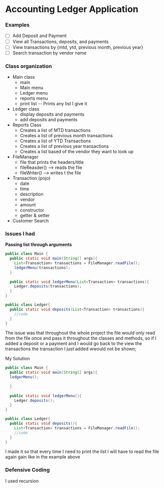 <h1>Accounting Ledger Application</h1>
<h3>Examples</h3>

* [ ]  Add Deposit and Payment
* [ ]  View all Transactions, deposits, and payments
* [ ]  View transactions by {mtd, ytd, previous month, previous year}
* [ ]  Search transaction by vendor name

 <h3>Class organization</h3>

* Main class
  * main
  * Main menu
  * Ledger menu
  * reports menu
  * print list -- Prints any list I give it
* Ledger class
  * display deposits and payments
  * add deposits and payments
* Reports Class
  * Creates a list of MTD transactions
  * Creates a list of previous month transactions
  * Creates a list of YTD Transactions
  * Creates a list of previous year transactions
  * Creates a list based of the vendor they want to look up
* FileManager
  * file that prints the headers/title
  * fileReasder() --> reads the file
  * fileWriter() --> writes t the file
* Transaction (pojo)
  * date
  * time
  * description
  * vendor
  * amount
  * constructor
  * getter & setter
* Customer Search

<h3>Issues I had</h3>

**Passing list through arguments**

```java
public class Main {
  public static void main(String[] args){
    List<Transaction> transactions = FileManager.readFile();
    ledgerMenu(transactions);
  }
  
  public static void ledgerMenu(List<Transaction> transactions){
    Ledger.deposits(transactions);
  }
}

public class Ledger{
  public static void deposits(List<Transaction> transactions){
    //code
  }
}

```

The issue was that throughout the whole project the file would only read from the file once and pass it throughout the classes and methods, so if I added a deposit or a payment and I would go back to the view the transactions the transaction I just added wwould not be shown;

My Solution

```java
public class Main {
  public static void main(String[] args){
  ledgerMenu();
  
  }
  
  public static void ledgerMenu(){
    Ledger.deposits();
  }
}

public class Ledger{
  public static void deposits(){
    List<Transaction> transactions = FileManager.readFile();
    //code
  }
} 
```

I made it so that every time I need to print the list I will have to read the file again gain like in the example above


### Defensive Coding

I used recursion
